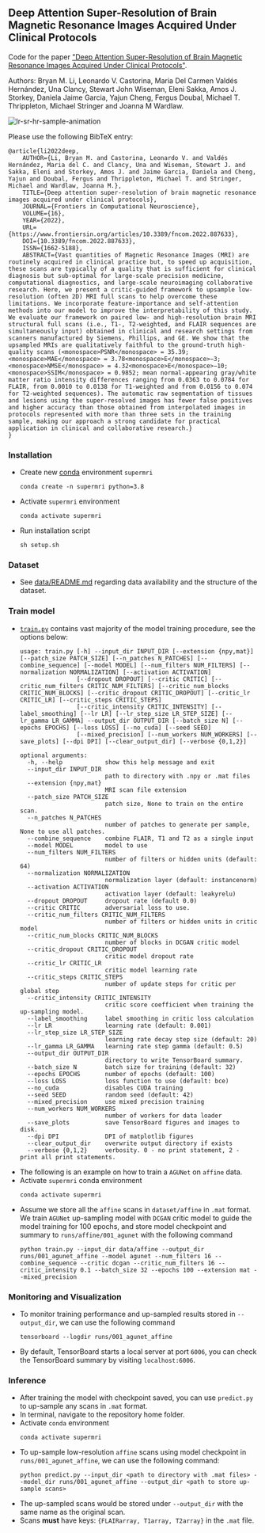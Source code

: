 ## Deep Attention Super-Resolution of Brain Magnetic Resonance Images Acquired Under Clinical Protocols

Code for the paper ["Deep Attention Super-Resolution of Brain Magnetic Resonance Images Acquired Under Clinical Protocols"](https://www.frontiersin.org/articles/10.3389/fncom.2022.887633/abstract).

Authors: Bryan M. Li, Leonardo V. Castorina, Maria Del Carmen Valdés Hernández, Una Clancy, Stewart John Wiseman, Eleni Sakka, Amos J. Storkey, Daniela Jaime Garcia, Yajun Cheng, Fergus Doubal, Michael T. Thrippleton, Michael Stringer and Joanna M Wardlaw.

![lr-sr-hr-sample-animation](misc/animation.gif)

Please use the following BibTeX entry:
```
@article{li2022deep,
    AUTHOR={Li, Bryan M. and Castorina, Leonardo V. and Valdés Hernández, Maria del C. and Clancy, Una and Wiseman, Stewart J. and Sakka, Eleni and Storkey, Amos J. and Jaime Garcia, Daniela and Cheng, Yajun and Doubal, Fergus and Thrippleton, Michael T. and Stringer, Michael and Wardlaw, Joanna M.},
    TITLE={Deep attention super-resolution of brain magnetic resonance images acquired under clinical protocols},      
    JOURNAL={Frontiers in Computational Neuroscience},      
    VOLUME={16},           
    YEAR={2022},      
    URL={https://www.frontiersin.org/articles/10.3389/fncom.2022.887633},       
    DOI={10.3389/fncom.2022.887633},      
    ISSN={1662-5188},   
    ABSTRACT={Vast quantities of Magnetic Resonance Images (MRI) are routinely acquired in clinical practice but, to speed up acquisition, these scans are typically of a quality that is sufficient for clinical diagnosis but sub-optimal for large-scale precision medicine, computational diagnostics, and large-scale neuroimaging collaborative research. Here, we present a critic-guided framework to upsample low-resolution (often 2D) MRI full scans to help overcome these limitations. We incorporate feature-importance and self-attention methods into our model to improve the interpretability of this study. We evaluate our framework on paired low- and high-resolution brain MRI structural full scans (i.e., T1-, T2-weighted, and FLAIR sequences are simultaneously input) obtained in clinical and research settings from scanners manufactured by Siemens, Phillips, and GE. We show that the upsampled MRIs are qualitatively faithful to the ground-truth high-quality scans (<monospace>PSNR</monospace> = 35.39; <monospace>MAE</monospace> = 3.78<monospace>E</monospace>−3; <monospace>NMSE</monospace> = 4.32<monospace>E</monospace>−10; <monospace>SSIM</monospace> = 0.9852; mean normal-appearing gray/white matter ratio intensity differences ranging from 0.0363 to 0.0784 for FLAIR, from 0.0010 to 0.0138 for T1-weighted and from 0.0156 to 0.074 for T2-weighted sequences). The automatic raw segmentation of tissues and lesions using the super-resolved images has fewer false positives and higher accuracy than those obtained from interpolated images in protocols represented with more than three sets in the training sample, making our approach a strong candidate for practical application in clinical and collaborative research.}
}
```

### Installation
- Create new [conda](https://docs.conda.io/en/latest/miniconda.html) environment `supermri`
    ```
    conda create -n supermri python=3.8
    ```
- Activate `supermri` environment
    ```
    conda activate supermri
    ```
- Run installation script
    ```
    sh setup.sh
    ```

### Dataset
- See [data/README.md](data/README.md) regarding data availability and the structure of the dataset.

### Train model
- [`train.py`](train.py) contains vast majority of the model training procedure, see the options below:
    ```
    usage: train.py [-h] --input_dir INPUT_DIR [--extension {npy,mat}] [--patch_size PATCH_SIZE] [--n_patches N_PATCHES] [--combine_sequence] [--model MODEL] [--num_filters NUM_FILTERS] [--normalization NORMALIZATION] [--activation ACTIVATION]
                    [--dropout DROPOUT] [--critic CRITIC] [--critic_num_filters CRITIC_NUM_FILTERS] [--critic_num_blocks CRITIC_NUM_BLOCKS] [--critic_dropout CRITIC_DROPOUT] [--critic_lr CRITIC_LR] [--critic_steps CRITIC_STEPS]
                    [--critic_intensity CRITIC_INTENSITY] [--label_smoothing] [--lr LR] [--lr_step_size LR_STEP_SIZE] [--lr_gamma LR_GAMMA] --output_dir OUTPUT_DIR [--batch_size N] [--epochs EPOCHS] [--loss LOSS] [--no_cuda] [--seed SEED]
                    [--mixed_precision] [--num_workers NUM_WORKERS] [--save_plots] [--dpi DPI] [--clear_output_dir] [--verbose {0,1,2}]
    
    optional arguments:
      -h, --help            show this help message and exit
      --input_dir INPUT_DIR
                            path to directory with .npy or .mat files
      --extension {npy,mat}
                            MRI scan file extension
      --patch_size PATCH_SIZE
                            patch size, None to train on the entire scan.
      --n_patches N_PATCHES
                            number of patches to generate per sample, None to use all patches.
      --combine_sequence    combine FLAIR, T1 and T2 as a single input
      --model MODEL         model to use
      --num_filters NUM_FILTERS
                            number of filters or hidden units (default: 64)
      --normalization NORMALIZATION
                            normalization layer (default: instancenorm)
      --activation ACTIVATION
                            activation layer (default: leakyrelu)
      --dropout DROPOUT     dropout rate (default 0.0)
      --critic CRITIC       adversarial loss to use.
      --critic_num_filters CRITIC_NUM_FILTERS
                            number of filters or hidden units in critic model
      --critic_num_blocks CRITIC_NUM_BLOCKS
                            number of blocks in DCGAN critic model
      --critic_dropout CRITIC_DROPOUT
                            critic model dropout rate
      --critic_lr CRITIC_LR
                            critic model learning rate
      --critic_steps CRITIC_STEPS
                            number of update steps for critic per global step
      --critic_intensity CRITIC_INTENSITY
                            critic score coefficient when training the up-sampling model.
      --label_smoothing     label smoothing in critic loss calculation
      --lr LR               learning rate (default: 0.001)
      --lr_step_size LR_STEP_SIZE
                            learning rate decay step size (default: 20)
      --lr_gamma LR_GAMMA   learning rate step gamma (default: 0.5)
      --output_dir OUTPUT_DIR
                            directory to write TensorBoard summary.
      --batch_size N        batch size for training (default: 32)
      --epochs EPOCHS       number of epochs (default: 100)
      --loss LOSS           loss function to use (default: bce)
      --no_cuda             disables CUDA training
      --seed SEED           random seed (default: 42)
      --mixed_precision     use mixed precision training
      --num_workers NUM_WORKERS
                            number of workers for data loader
      --save_plots          save TensorBoard figures and images to disk.
      --dpi DPI             DPI of matplotlib figures
      --clear_output_dir    overwrite output directory if exists
      --verbose {0,1,2}     verbosity. 0 - no print statement, 2 - print all print statements.
    ```
- The following is an example on how to train a `AGUNet` on `affine` data.
- Activate `supermri` conda environment
    ```
    conda activate supermri
    ```
- Assume we store all the `affine` scans in `dataset/affine` in `.mat` format. We train `AGUNet` up-sampling model with `DCGAN` critic model to guide the model training for 100 epochs, and store model checkpoint and summary to `runs/affine/001_agunet` with the following command
    ```
    python train.py --input_dir data/affine --output_dir runs/001_agunet_affine --model agunet --num_filters 16 --combine_sequence --critic dcgan --critic_num_filters 16 --critic_intensity 0.1 --batch_size 32 --epochs 100 --extension mat --mixed_precision
    ```

### Monitoring and Visualization
- To monitor training performance and up-sampled results stored in `--output_dir`, we can use the following command
    ```
    tensorboard --logdir runs/001_agunet_affine
    ```
- By default, TensorBoard starts a local server at port `6006`, you can check the TensorBoard summary by visiting `localhost:6006`.

### Inference
- After training the model with checkpoint saved, you can use `predict.py` to up-sample any scans in `.mat` format.
- In terminal, navigate to the repository home folder.
- Activate `conda` environment
    ```
    conda activate supermri
    ```
- To up-sample low-resolution `affine` scans using model checkpoint in `runs/001_agunet_affine`, we can use the following command:
    ```
    python predict.py --input_dir <path to directory with .mat files> --model_dir runs/001_agunet_affine --output_dir <path to store up-sample scans>
    ```
- The up-sampled scans would be stored under `--output_dir` with the same name as the original scan.
- Scans **must** have keys: `{FLAIRarray, T1array, T2array}` in the `.mat` file.
